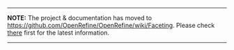 
---

**NOTE:** The project & documentation has moved to https://github.com/OpenRefine/OpenRefine/wiki/Faceting. Please check [there](https://github.com/OpenRefine/OpenRefine/wiki/Faceting) first for the latest information.

---

